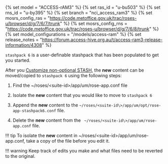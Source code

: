 {% set model = "ACCESS-rAM3" %}
{% set ras_id = "u-bu503" %}
{% set rns_id = "u-by395" %}
{% set branch = "nci_access_ram3" %}
{% set mosrs_config_ras = "https://code.metoffice.gov.uk/trac/roses-u/browser/d/g/7/6/7/trunk" %}
{% set mosrs_config_rns = "https://code.metoffice.gov.uk/trac/roses-u/browser/d/g/7/6/8/trunk" %}
{% set model_configurations = "/models/access-ram" %}
{% set release_notes = "https://forum.access-hive.org.au/t/access-ram3-release-information/4308" %}

`stashpack 6` is a user-definable stashpack that has been populated to get you started.
 
After you [Customize non-optional STASH](/model_outputs/customize_stash), the **new** content can be moved/copied to `stashpack 6` using the following steps:

1) Find the ~/roses/<suite-id\>/app/um/rose-app.conf file

2) Isolate the **new** content that you would like to move to `stashpack 6`

3) Append the **new** content to the `~/roses/<suite-id\>/app/um/opt/rose-app-stashpack6.conf` file.

4) Delete the **new** content from the ` ~/roses/<suite-id\>/app/um/rose-app.conf` file.

!!! tip
    To isolate the **new** content in ~/roses/<suite-id\>/app/um/rose-app.conf, take a copy of the file before you edit it.

!!! warning
    Keep track of edits you make and what files need to be reverted to the original.

